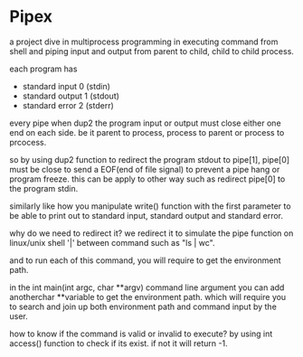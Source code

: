 # Pipex
a project dive in multiprocess programming in executing command from shell and piping input and output from parent to child, child to child process.

each program has 
- standard input	0 (stdin)
- standard output	1 (stdout)
- standard error	2 (stderr)

every pipe when dup2 the program input or output must close either one end on each side. be it parent to process, process to parent or process to prcocess.

so by using dup2 function to redirect the program stdout to pipe[1], pipe[0] must be close to send a EOF(end of file signal) to prevent a pipe hang or program freeze. this can be apply to other way such as redirect pipe[0] to the program stdin.

similarly like how you manipulate write() function with the first parameter to be able to print out to standard input, standard output and standard error.

why do we need to redirect it?
we redirect it to simulate the pipe function on linux/unix shell '|' between command such as "ls | wc".

and to run each of this command, you will require to get the environment path.

in the int main(int argc, char **argv) command line argument you can add anotherchar **variable to get the environment path. which will require you to search and join up both environment path and command input by the user.

how to know if the command is valid or invalid to execute?
by using int access() function to check if its exist.
if not it will return -1.